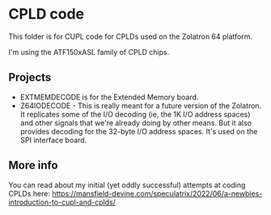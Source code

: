 # CPLD code

This folder is for CUPL code for CPLDs used on the Zolatron 64 platform.

I'm using the ATF150xASL family of CPLD chips.

## Projects

- EXTMEMDECODE is for the Extended Memory board.
- Z64IODECODE - This is really meant for a future version of the Zolatron. It replicates some of the I/O decoding (ie, the 1K I/O address spaces) and other signals that we're already doing by other means. But it also provides decoding for the 32-byte I/O address spaces. It's used on the SPI interface board.

## More info

You can read about my initial (yet oddly successful) attempts at coding CPLDs here: https://mansfield-devine.com/speculatrix/2022/06/a-newbies-introduction-to-cupl-and-cplds/
